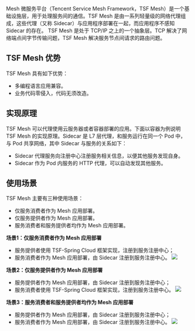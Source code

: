 Mesh 微服务平台（Tencent Service Mesh Framework，TSF Mesh）是一个基础设施层，用于处理服务间的通信。TSF Mesh 是由一系列轻量级的网络代理组成，这些代理（又称 Sidecar）与应用程序部署在一起，而应用程序不感知 Sidecar 的存在。
TSF Mesh 是处于 TCP/IP 之上的一个抽象层。TCP 解决了网络端点间字节传输问题，TSF Mesh 解决服务节点间请求的路由问题。


## TSF Mesh 优势
TSF Mesh 具有如下优势：
- 多编程语言应用兼容。
- 业务代码零侵入，代码无须改造。


## 实现原理
TSF Mesh 可以代理使用云服务器或者容器部署的应用。下面以容器为例说明 TSF Mesh 的实现原理。Sidecar 是 L7 层代理，和服务运行在同一个 Pod 中，与 Pod 共享网络，其中 Sidecar 与服务的关系如下：
- Sidecar 代理服务向注册中心注册服务相关信息，以便其他服务发现自身。
- Sidecar 作为 Pod 内服务的 HTTP 代理，可以自动发现其他服务。


## 	使用场景
TSF Mesh 主要有三种使用场景：
- 仅服务消费者作为 Mesh 应用部署。
- 仅服务提供者作为 Mesh 应用部署。
- 服务消费者和服务提供者均作为 Mesh 应用部署。


**场景1：仅服务消费者作为 Mesh 应用部署**
- 服务提供者使用 TSF-Spring Cloud 框架实现，注册到服务注册中心；
- 服务消费者作为 Mesh 应用部署，由 Sidecar 注册到服务注册中心。
![](https://main.qcloudimg.com/raw/32d40f5274cc257377ce5f217494f567.png)
 
**场景2：仅服务提供者作为 Mesh 应用部署**
- 服务提供者作为 Mesh 应用部署，由 Sidecar 注册到服务注册中心；
- 服务消费者使用 TSF-Spring Cloud 框架实现，注册到服务注册中心。
![](https://main.qcloudimg.com/raw/a24e7b97ab35908c59816f0e2dc871c9.png)
 
**场景3：服务消费者和服务提供者均作为 Mesh 应用部署**
- 服务提供者作为 Mesh 应用部署，由 Sidecar 注册到服务注册中心；
- 服务消费者作为 Mesh 应用部署，由 Sidecar 注册到服务注册中心。
![](https://main.qcloudimg.com/raw/995af667b109bd730b40462df4d47d70.png)
